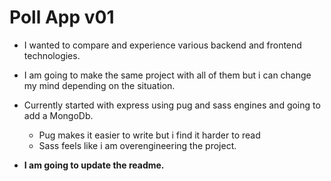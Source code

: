 # Poll App v01

- I wanted to compare and experience various backend and frontend technologies. 

- I am going to make the same project with all of them but i can change my mind depending on the situation.

- Currently started with express using pug and sass engines and going to add a MongoDb. 
    - Pug makes it easier to write but i find it harder to read  
    - Sass feels like i am overengineering the project. 
    
- **I am going to update the readme.**
